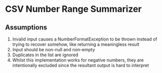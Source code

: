 # CSV Number Range Summarizer

## Assumptions
1. Invalid input causes a NumberFormatException to be thrown instead of trying to recover somehow, like returning a meaningless result
2. Input should be non-null and non-empty
3. Duplicates in the list are ignored
4. Whilst this implementation works for negative numbers, they are intentionally excluded since the resultant output is hard to interpret